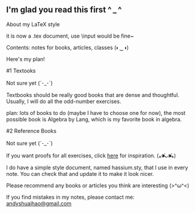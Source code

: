 I'm glad you read this first ^ _ ^ 
----------------------------------
About my LaTeX style

it is now a .tex document, use \input would be fine~  


Contents: notes for books, articles, classes (◐‿◑)

Here's my plan! 

  #1 Textooks
  
  Not sure yet (´･_･`)

  Textbooks should be really good books that are dense and thoughtful. Usually, I will do all the odd-number exercises. 
  
  plan: lots of books to do (maybe I have to choose one for now), the most possible book is Algebra by Lang, which is my favorite book in algebra.
  
  #2 Reference Books

  Not sure yet (´･_･`)

If you want proofs for all exercises, click [here](https://www.theproofistrivial.com/) for inspiration. (⁎⁍̴̛ᴗ⁍̴̛⁎)

I do have a simple style document, named hassium.sty, that I use in every note. You can check that and update it to make it look nicer. 

Please recommend any books or articles you think are interesting (>^ω^<) 

If you find mistakes in my notes, please contact me: andyshuaihao@gmail.com